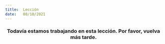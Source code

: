 ```yaml
---
title:  Lección
date:   08/10/2021
---
```


### <center>Todavía estamos trabajando en esta lección. Por favor, vuelva más tarde.</center>